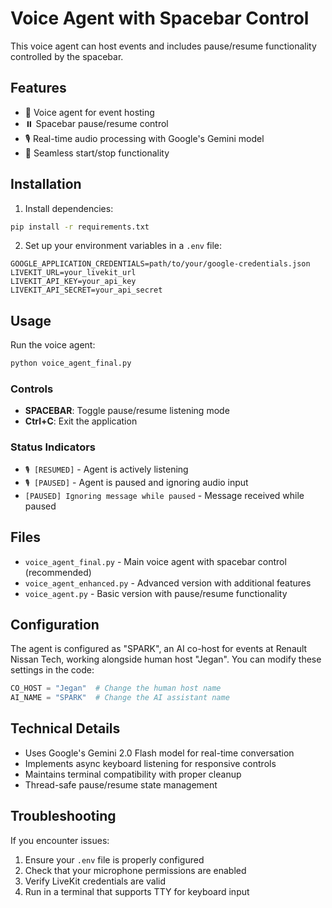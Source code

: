 # Voice Agent with Spacebar Control

This voice agent can host events and includes pause/resume functionality controlled by the spacebar.

## Features

- 🎤 Voice agent for event hosting
- ⏸️ Spacebar pause/resume control
- 🎙️ Real-time audio processing with Google's Gemini model
- 🔄 Seamless start/stop functionality

## Installation

1. Install dependencies:
```bash
pip install -r requirements.txt
```

2. Set up your environment variables in a `.env` file:
```env
GOOGLE_APPLICATION_CREDENTIALS=path/to/your/google-credentials.json
LIVEKIT_URL=your_livekit_url
LIVEKIT_API_KEY=your_api_key
LIVEKIT_API_SECRET=your_api_secret
```

## Usage

Run the voice agent:

```bash
python voice_agent_final.py
```

### Controls

- **SPACEBAR**: Toggle pause/resume listening mode
- **Ctrl+C**: Exit the application

### Status Indicators

- `🎙️ [RESUMED]` - Agent is actively listening
- `🎙️ [PAUSED]` - Agent is paused and ignoring audio input
- `[PAUSED] Ignoring message while paused` - Message received while paused

## Files

- `voice_agent_final.py` - Main voice agent with spacebar control (recommended)
- `voice_agent_enhanced.py` - Advanced version with additional features
- `voice_agent.py` - Basic version with pause/resume functionality

## Configuration

The agent is configured as "SPARK", an AI co-host for events at Renault Nissan Tech, working alongside human host "Jegan". You can modify these settings in the code:

```python
CO_HOST = "Jegan"  # Change the human host name
AI_NAME = "SPARK"  # Change the AI assistant name
```

## Technical Details

- Uses Google's Gemini 2.0 Flash model for real-time conversation
- Implements async keyboard listening for responsive controls
- Maintains terminal compatibility with proper cleanup
- Thread-safe pause/resume state management

## Troubleshooting

If you encounter issues:

1. Ensure your `.env` file is properly configured
2. Check that your microphone permissions are enabled
3. Verify LiveKit credentials are valid
4. Run in a terminal that supports TTY for keyboard input